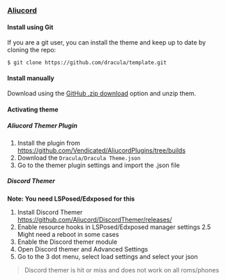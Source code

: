### [Aliucord](https://github.com/Aliucord/Aliucord)

#### Install using Git

If you are a git user, you can install the theme and keep up to date by cloning the repo:

    $ git clone https://github.com/dracula/template.git

#### Install manually

Download using the [GitHub .zip download](https://github.com/dracula/aliucord/archive/master.zip) option and unzip them.

#### Activating theme

##### Aliucord Themer Plugin

1. Install the plugin from https://github.com/Vendicated/AliucordPlugins/tree/builds
2. Download the `Dracula/Dracula Theme.json`
3. Go to the themer plugin settings and import the .json file

##### Discord Themer

**Note: You need LSPosed/Edxposed for this**
1. Install Discord Themer https://github.com/Aliucord/DiscordThemer/releases/
2. Enable resource hooks in LSPosed/Edxposed manager settings
2.5 Might need a reboot in some cases
3. Enable the Discord themer module
4. Open Discord themer and Advanced Settings
5. Go to the 3 dot menu, select load settings and select your json
> Discord themer is hit or miss and does not work on all roms/phones